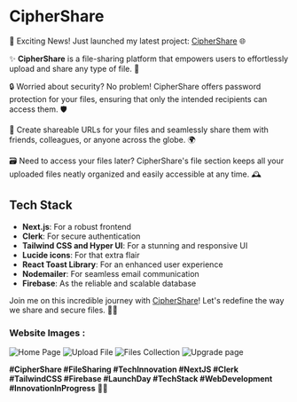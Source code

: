 # CipherShare

🚀 Exciting News! Just launched my latest project: [CipherShare](https://cipher-share.vercel.app/) 🌐

✨ **CipherShare** is a file-sharing platform that empowers users to effortlessly upload and share any type of file. 📂

🔒 Worried about security? No problem! CipherShare offers password protection for your files, ensuring that only the intended recipients can access them. 🛡️

📎 Create shareable URLs for your files and seamlessly share them with friends, colleagues, or anyone across the globe. 🌍

🗃️ Need to access your files later? CipherShare's file section keeps all your uploaded files neatly organized and easily accessible at any time. 🕰️

## Tech Stack

- **Next.js**: For a robust frontend
- **Clerk**: For secure authentication
- **Tailwind CSS and Hyper UI**: For a stunning and responsive UI
- **Lucide icons**: For that extra flair
- **React Toast Library**: For an enhanced user experience
- **Nodemailer**: For seamless email communication
- **Firebase**: As the reliable and scalable database

Join me on this incredible journey with [CipherShare](https://cipher-share.vercel.app/)! Let's redefine the way we share and secure files. 🚀🔐

### Website Images : 

![Home Page](https://github.com/HarshPrajapati2003/CipherShare/assets/114976762/771410f4-97c8-4946-a7cc-8c7369521a3b)
![Upload File](https://github.com/HarshPrajapati2003/CipherShare/assets/114976762/b00cdb21-500d-404f-843e-619125ec0a49)
![Files Collection](https://github.com/HarshPrajapati2003/CipherShare/assets/114976762/2a760293-947c-4aaf-8415-15d4c643afb7)
![Upgrade page](https://github.com/HarshPrajapati2003/CipherShare/assets/114976762/492d4ddc-04db-4a20-90aa-7d5d6301d67e)

**#CipherShare #FileSharing #TechInnovation #NextJS #Clerk #TailwindCSS #Firebase #LaunchDay #TechStack #WebDevelopment #InnovationInProgress** 🔗🚀
